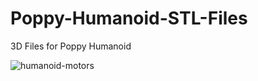 # Poppy-Humanoid-STL-Files
3D Files for Poppy Humanoid




![humanoid-motors](https://github.com/user-attachments/assets/acb62d4d-dedb-4533-b20b-7791d2631565)
